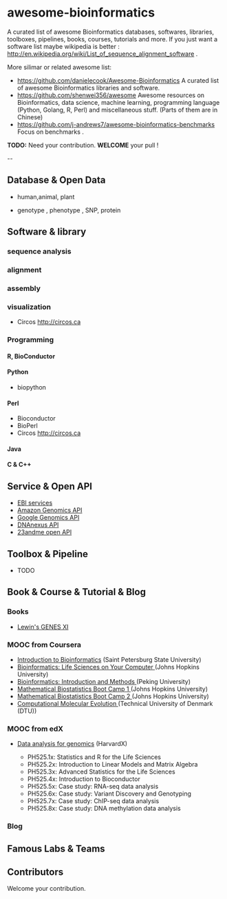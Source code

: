 awesome-bioinformatics
======================

A curated list of awesome Bioinformatics databases, softwares, libraries, toolboxes, pipelines, books, courses, tutorials and more. If you just want a software list maybe wikipedia is better : http://en.wikipedia.org/wiki/List_of_sequence_alignment_software .

More silimar or related awesome list:
* https://github.com/danielecook/Awesome-Bioinformatics  A curated list of awesome Bioinformatics libraries and software.
* https://github.com/shenwei356/awesome Awesome resources on Bioinformatics, data science, machine learning, programming language (Python, Golang, R, Perl) and miscellaneous stuff.  (Parts of them are in Chinese)
* https://github.com/j-andrews7/awesome-bioinformatics-benchmarks  Focus on benchmarks .
  
**TODO:** Need your contribution. **WELCOME** your pull !

-- 

## Database & Open Data
- human,animal, plant

- genotype , phenotype , SNP, protein 

## Software & library 
### sequence analysis 

### alignment 

### assembly 

### visualization
* Circos http://circos.ca 


### Programming 

#### R, BioConductor 

#### Python
* biopython

#### Perl
* Bioconductor
* BioPerl
* Circos http://circos.ca 

#### Java 

#### C & C++ 

## Service & Open API
* [EBI services](http://www.ebi.ac.uk/services) 
* [Amazon Genomics API](http://aws.amazon.com/genomics)
* [Google Genomics API](http://cloud.google.com/genomics)
* [DNAnexus API ](https://wiki.dnanexus.com/Home)
* [23andme open API](https://api.23andme.com)

## Toolbox & Pipeline 
* TODO

## Book & Course & Tutorial & Blog
### Books
- [Lewin's GENES XI](http://www.amazon.com/Lewins-GENES-XI-Jocelyn-Krebs/dp/1449659853)

### MOOC from Coursera
- [Introduction to Bioinformatics](https://www.coursera.org/course/bioinfo) (Saint Petersburg State University)
- [Bioinformatics: Life Sciences on Your Computer ](https://www.coursera.org/course/bioinform) (Johns Hopkins University)
- [Bioinformatics: Introduction and Methods ](https://www.coursera.org/course/pkubioinfo) (Peking University)
- [Mathematical Biostatistics Boot Camp 1 ](https://www.coursera.org/course/biostats) (Johns Hopkins University)
- [Mathematical Biostatistics Boot Camp 2 ](https://www.coursera.org/course/biostats2) (Johns Hopkins University)
- [Computational Molecular Evolution ](https://www.coursera.org/course/molevol) (Technical University of Denmark (DTU))

### MOOC from edX
- [Data analysis for genomics](https://www.edx.org/course/statistics-r-life-sciences-harvardx-ph525-1x) (HarvardX)

    * PH525.1x: Statistics and R for the Life Sciences 
    * PH525.2x: Introduction to Linear Models and Matrix Algebra 
    * PH525.3x: Advanced Statistics for the Life Sciences 
    * PH525.4x: Introduction to Bioconductor 
    * PH525.5x: Case study: RNA-seq data analysis 
    * PH525.6x: Case study: Variant Discovery and Genotyping 
    * PH525.7x: Case study: ChIP-seq data analysis 
    * PH525.8x: Case study: DNA methylation data analysis 


### Blog


## Famous Labs & Teams


## Contributors 
Welcome your contribution. 

